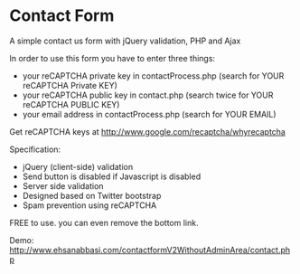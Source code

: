 Contact Form
===========

A simple contact us form with jQuery validation, PHP and Ajax

In order to use this form you have to enter three things:
- your reCAPTCHA private key in contactProcess.php (search for YOUR reCAPTCHA Private KEY)
- your reCAPTCHA public key in contact.php (search twice for YOUR reCAPTCHA PUBLIC KEY)
- your email address in contactProcess.php (search for YOUR EMAIL)

Get reCAPTCHA keys at http://www.google.com/recaptcha/whyrecaptcha

Specification:
- jQuery (client-side) validation
- Send button is disabled if Javascript is disabled
- Server side validation
- Designed based on Twitter bootstrap
- Spam prevention using reCAPTCHA

FREE to use. you can even remove the bottom link.

Demo: http://www.ehsanabbasi.com/contactformV2WithoutAdminArea/contact.php
